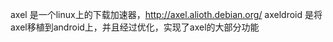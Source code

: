 axel 是一个linux上的下载加速器，http://axel.alioth.debian.org/
axeldroid 是将axel移植到android上，并且经过优化，实现了axel的大部分功能